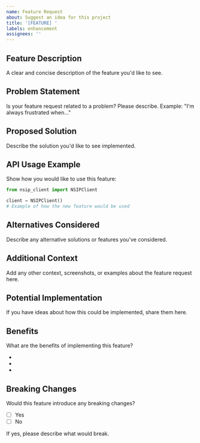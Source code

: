 ```yaml
---
name: Feature Request
about: Suggest an idea for this project
title: '[FEATURE] '
labels: enhancement
assignees: ''
---
```


## Feature Description

A clear and concise description of the feature you'd like to see.

## Problem Statement

Is your feature request related to a problem? Please describe.
Example: "I'm always frustrated when..."

## Proposed Solution

Describe the solution you'd like to see implemented.

## API Usage Example

Show how you would like to use this feature:

```python
from nsip_client import NSIPClient

client = NSIPClient()
# Example of how the new feature would be used
```

## Alternatives Considered

Describe any alternative solutions or features you've considered.

## Additional Context

Add any other context, screenshots, or examples about the feature request here.

## Potential Implementation

If you have ideas about how this could be implemented, share them here.

## Benefits

What are the benefits of implementing this feature?

-
-
-

## Breaking Changes

Would this feature introduce any breaking changes?

- [ ] Yes
- [ ] No

If yes, please describe what would break.
